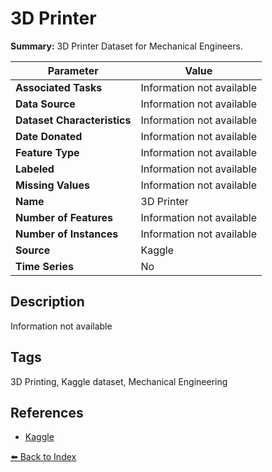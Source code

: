 # 3D Printer

**Summary:** 3D Printer Dataset for Mechanical Engineers.

| Parameter | Value |
| --- | --- |
| **Associated Tasks** | Information not available |
| **Data Source** | Information not available |
| **Dataset Characteristics** | Information not available |
| **Date Donated** | Information not available |
| **Feature Type** | Information not available |
| **Labeled** | Information not available |
| **Missing Values** | Information not available |
| **Name** | 3D Printer |
| **Number of Features** | Information not available |
| **Number of Instances** | Information not available |
| **Source** | Kaggle |
| **Time Series** | No |

## Description

Information not available

## Tags

3D Printing, Kaggle dataset, Mechanical Engineering

## References

- [Kaggle](https://www.kaggle.com/datasets/afumetto/3dprinter)

[⬅️ Back to Index](../README.md)
